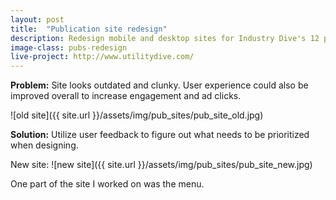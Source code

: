 ```yaml
---
layout: post
title:  "Publication site redesign"
description: Redesign mobile and desktop sites for Industry Dive's 12 publications.
image-class: pubs-redesign
live-project: http://www.utilitydive.com/
---
```


**Problem:** Site looks outdated and clunky. User experience could also be improved overall to increase engagement and ad clicks. 

![old site]({{ site.url }}/assets/img/pub_sites/pub_site_old.jpg)


**Solution:** Utilize user feedback to figure out what needs to be prioritized when designing. 

New site:
![new site]({{ site.url }}/assets/img/pub_sites/pub_site_new.jpg)

One part of the site I worked on was the menu. 

<!--Check out the [Jekyll docs][jekyll-docs] for more info on how to get the most out of Jekyll. File all bugs/feature requests at [Jekyll’s GitHub repo][jekyll-gh]. If you have questions, you can ask them on [Jekyll Talk][jekyll-talk].

[jekyll-docs]: http://jekyllrb.com/docs/home
[jekyll-gh]:   https://github.com/jekyll/jekyll
[jekyll-talk]: https://talk.jekyllrb.com/-->
